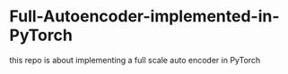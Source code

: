 # Full-Autoencoder-implemented-in-PyTorch
this repo is about implementing a full scale auto encoder in PyTorch
